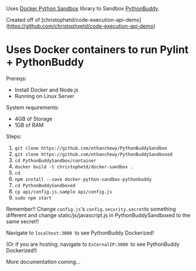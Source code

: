 Uses [Docker Python Sandbox](https://github.com/christophetd/docker-python-sandbox) library to Sandbox [PythonBuddy](https://github.com/ethanchewy/PythonBuddy).

Created off of [christophetd/code-execution-api-demo] (https://github.com/christophxetd/code-execution-api-demo)

# Uses Docker containers to run Pylint + PythonBuddy

Prereqs:
* Install Docker and Node.js
* Running on Linux Server

System requirements:
* 4GB of Storage
* 1GB of RAM

Steps:
1. `git clone https://github.com/ethanchewy/PythonBuddySandbox`
2. `git clone https://github.com/ethanchewy/PythonBuddySandboxed`
3. `cd PythonBuddySandbox/container`
4. `docker build -t christophetd/docker-sandbox .`
5. `cd`
6. `npm install --save docker-python-sandbox-pythonbuddy`
7. `cd PythonBuddySandboxed`
8. `cp api/config.js.sample api/config.js`
9. `sudo npm start`

Remember!!
Change `config.js`'s `config.security.secret`to something different and change static/js/javascript.js in PythonBuddySandboxed to the same secret!!

Navigate to `localhost:3000 `to see PythonBuddy Dockerized!

(Or if you are hosting, navigate to `ExternalIP:3000 `to see PythonBuddy Dockerized!)


More documentation coming...
